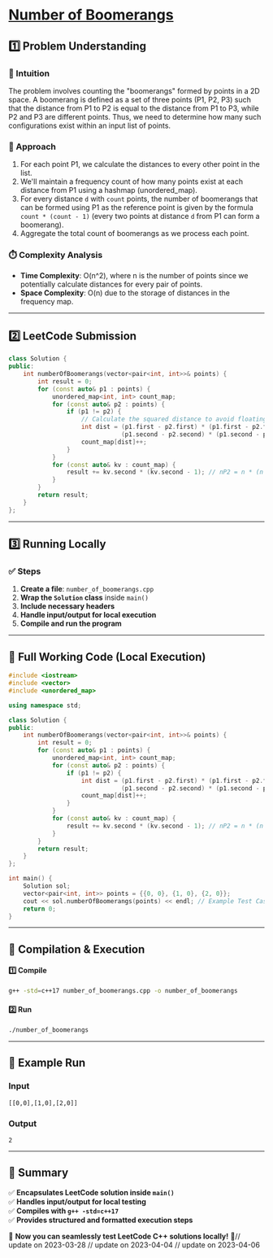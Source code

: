 # **[Number of Boomerangs](https://leetcode.com/problems/number-of-boomerangs/description/)**  

## **1️⃣ Problem Understanding**  
### **📌 Intuition**  
The problem involves counting the "boomerangs" formed by points in a 2D space. A boomerang is defined as a set of three points (P1, P2, P3) such that the distance from P1 to P2 is equal to the distance from P1 to P3, while P2 and P3 are different points. Thus, we need to determine how many such configurations exist within an input list of points.

### **🚀 Approach**  
1. For each point P1, we calculate the distances to every other point in the list. 
2. We'll maintain a frequency count of how many points exist at each distance from P1 using a hashmap (unordered_map).
3. For every distance `d` with `count` points, the number of boomerangs that can be formed using P1 as the reference point is given by the formula `count * (count - 1)` (every two points at distance `d` from P1 can form a boomerang).
4. Aggregate the total count of boomerangs as we process each point.

### **⏱️ Complexity Analysis**  
- **Time Complexity**: O(n^2), where n is the number of points since we potentially calculate distances for every pair of points.
- **Space Complexity**: O(n) due to the storage of distances in the frequency map.

---  

## **2️⃣ LeetCode Submission**  
```cpp
class Solution {
public:
    int numberOfBoomerangs(vector<pair<int, int>>& points) {
        int result = 0;
        for (const auto& p1 : points) {
            unordered_map<int, int> count_map;
            for (const auto& p2 : points) {
                if (p1 != p2) {
                    // Calculate the squared distance to avoid floating-point issues.
                    int dist = (p1.first - p2.first) * (p1.first - p2.first) +
                               (p1.second - p2.second) * (p1.second - p2.second);
                    count_map[dist]++;
                }
            }
            for (const auto& kv : count_map) {
                result += kv.second * (kv.second - 1); // nP2 = n * (n - 1)
            }
        }
        return result;
    }
};
```

---  

## **3️⃣ Running Locally**  
### **✅ Steps**  
1. **Create a file**: `number_of_boomerangs.cpp`  
2. **Wrap the `Solution` class** inside `main()`  
3. **Include necessary headers**  
4. **Handle input/output for local execution**  
5. **Compile and run the program**  

---  

## **📝 Full Working Code (Local Execution)**  
```cpp
#include <iostream>
#include <vector>
#include <unordered_map>

using namespace std;

class Solution {
public:
    int numberOfBoomerangs(vector<pair<int, int>>& points) {
        int result = 0;
        for (const auto& p1 : points) {
            unordered_map<int, int> count_map;
            for (const auto& p2 : points) {
                if (p1 != p2) {
                    int dist = (p1.first - p2.first) * (p1.first - p2.first) +
                               (p1.second - p2.second) * (p1.second - p2.second);
                    count_map[dist]++;
                }
            }
            for (const auto& kv : count_map) {
                result += kv.second * (kv.second - 1); // nP2 = n * (n - 1)
            }
        }
        return result;
    }
};

int main() {
    Solution sol;
    vector<pair<int, int>> points = {{0, 0}, {1, 0}, {2, 0}};
    cout << sol.numberOfBoomerangs(points) << endl; // Example Test Case
    return 0;
}
```  

---  

## **🔧 Compilation & Execution**  
#### **1️⃣ Compile**  
```bash
g++ -std=c++17 number_of_boomerangs.cpp -o number_of_boomerangs
```  

#### **2️⃣ Run**  
```bash
./number_of_boomerangs
```  

---  

## **🎯 Example Run**  
### **Input**  
```
[[0,0],[1,0],[2,0]]
```  
### **Output**  
```
2
```  

---  

## **📌 Summary**  
✅ **Encapsulates LeetCode solution inside `main()`**  
✅ **Handles input/output for local testing**  
✅ **Compiles with `g++ -std=c++17`**  
✅ **Provides structured and formatted execution steps**  

🚀 **Now you can seamlessly test LeetCode C++ solutions locally!** 🚀// update on 2023-03-28
// update on 2023-04-04
// update on 2023-04-06
